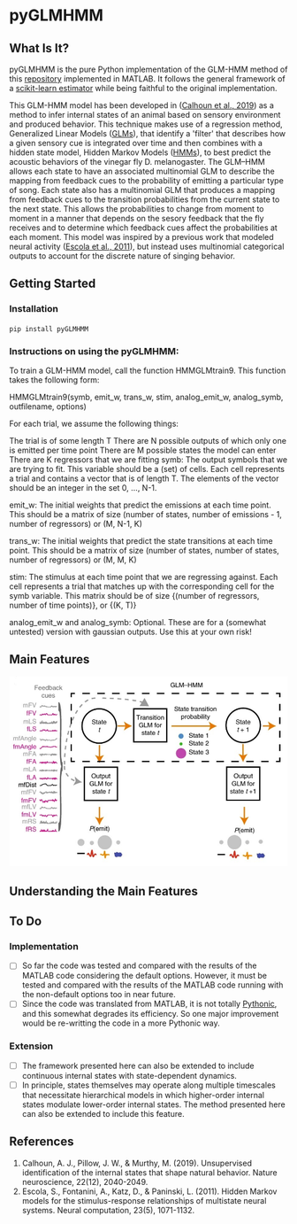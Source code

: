 # pyGLMHMM

## What Is It?
pyGLMHMM is the pure Python implementation of the GLM-HMM method of this [repository](https://github.com/murthylab/GLMHMM) implemented in MATLAB. It follows the general framework of a [scikit-learn estimator](https://scikit-learn.org/stable/developers/develop.html) while being faithful to the original implementation.

This GLM-HMM model has been developed in ([Calhoun et al., 2019](https://www.nature.com/articles/s41593-019-0533-x)) as a method to infer internal states of an animal based on sensory environment and produced behavior. This technique makes use of a regression method, Generalized Linear Models ([GLMs](https://en.wikipedia.org/wiki/Generalized_linear_model)), that identify a 'filter' that describes how a given sensory cue is integrated over time and then combines with a hidden state model, Hidden Markov Models ([HMMs](https://en.wikipedia.org/wiki/Hidden_Markov_model)), to best predict the acoustic behaviors of the vinegar fly D. melanogaster. The GLM–HMM allows each state to have an associated multinomial GLM to describe the mapping from feedback cues to the probability of emitting a particular type of song. Each state also has a multinomial GLM that produces a mapping from feedback cues to the transition probabilities from the current state to the next state. This allows the probabilities to change from moment to moment in a manner that depends on the sesory feedback that the fly receives and to determine which feedback cues affect the probabilities at each moment. This model was inspired by a previous work that modeled neural activity ([Escola et al., 2011](https://www.mitpressjournals.org/doi/abs/10.1162/NECO_a_00118)), but instead uses multinomial categorical outputs to account for the discrete nature of singing behavior.

## Getting Started
### Installation
`pip install pyGLMHMM`

### Instructions on using the pyGLMHMM:

To train a GLM-HMM model, call the function HMMGLMtrain9. This function takes the following form:

HMMGLMtrain9(symb, emit_w, trans_w, stim, analog_emit_w, analog_symb, outfilename, options)

For each trial, we assume the following things:

The trial is of some length T
There are N possible outputs of which only one is emitted per time point
There are M possible states the model can enter
There are K regressors that we are fitting
symb: The output symbols that we are trying to fit. This variable should be a (set) of cells. Each cell represents a trial and contains a vector that is of length T. The elements of the vector should be an integer in the set 0, ..., N-1.

emit_w: The initial weights that predict the emissions at each time point. This should be a matrix of size (number of states, number of emissions - 1, number of regressors) or (M, N-1, K)

trans_w: The initial weights that predict the state transitions at each time point. This should be a matrix of size (number of states, number of states, number of regressors) or (M, M, K)

stim: The stimulus at each time point that we are regressing against. Each cell represents a trial that matches up with the corresponding cell for the symb variable. This matrix should be of size {(number of regressors, number of time points)}, or {(K, T)}

analog_emit_w and analog_symb: Optional. These are for a (somewhat untested) version with gaussian outputs. Use this at your own risk!

## Main Features
![Schematic illustrating the GLM–HMM](https://github.com/aslansd/pyGLMHMM/blob/master/fig/GLM-HMM.jpg)

## Understanding the Main Features

## To Do
### Implementation
- [ ] So far the code was tested and compared with the results of the MATLAB code considering the default options. However, it must be tested and compared with the results of the MATLAB code running with the non-default options too in near future.
- [ ] Since the code was translated from MATLAB, it is not totally [Pythonic](https://docs.python-guide.org/writing/style/), and this somewhat degrades its efficiency. So one major improvement would be re-writting the code in a more Pythonic way.
### Extension
- [ ] The framework presented here can also be extended to include continuous internal states with state-dependent dynamics.
- [ ] In principle, states themselves may operate along multiple timescales that necessitate hierarchical models in which higher-order internal states modulate lower-order internal states. The method presented here can also be extended to include this feature.

## References
1. Calhoun, A. J., Pillow, J. W., & Murthy, M. (2019). Unsupervised identification of the internal states that shape natural behavior. Nature neuroscience, 22(12), 2040-2049.
2. Escola, S., Fontanini, A., Katz, D., & Paninski, L. (2011). Hidden Markov models for the stimulus-response relationships of multistate neural systems. Neural computation, 23(5), 1071-1132.
